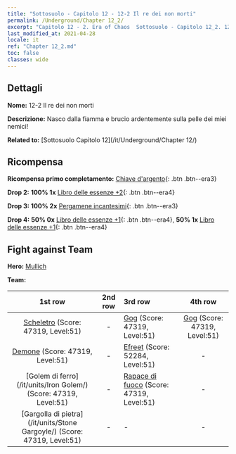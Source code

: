 ```yaml
---
title: "Sottosuolo - Capitolo 12 - 12-2 Il re dei non morti"
permalink: /Underground/Chapter 12_2/
excerpt: "Capitolo 12 - 2. Era of Chaos  Sottosuolo - Capitolo 12_2. 12-2 Il re dei non morti"
last_modified_at: 2021-04-28
locale: it
ref: "Chapter 12_2.md"
toc: false
classes: wide
---
```


## Dettagli

 **Nome:** 12-2 Il re dei non morti

 **Descrizione:** Nasco dalla fiamma e brucio ardentemente sulla pelle dei miei nemici!

 **Related to:** [Sottosuolo Capitolo 12](/it/Underground/Chapter 12/)

## Ricompensa

 **Ricompensa primo completamento:** [Chiave d'argento](/ItemsIT/con_693/){: .btn .btn--era3}

 **Drop 2:** **100% 1x** [Libro delle essenze +2](/ItemsIT/mat_53/){: .btn .btn--era4}

 **Drop 3:** **100% 2x** [Pergamene incantesimi](/ItemsIT/con_694/){: .btn .btn--era3}

 **Drop 4:** **50% 0x** [Libro delle essenze +1](/ItemsIT/mat_46/){: .btn .btn--era4}, **50% 1x** [Libro delle essenze +1](/ItemsIT/mat_46/){: .btn .btn--era4}


## Fight against Team
 **Hero:** [Mullich](/it/heroes/Mullich/)

 **Team:**


  | 1st row | 2nd row | 3rd row | 4th row |
  |:----:|:----:|:----|:----:|
  | [Scheletro](/it/units/Skeleton/) (Score: 47319, Level:51)  | - | [Gog](/it/units/Gog/) (Score: 47319, Level:51)  | [Gog](/it/units/Gog/) (Score: 47319, Level:51)  |
  | [Demone](/it/units/Demon/) (Score: 47319, Level:51)  | - | [Efreet](/it/units/Efreeti/) (Score: 52284, Level:51)  | - |
  | [Golem di ferro](/it/units/Iron Golem/) (Score: 47319, Level:51)  | - | [Rapace di fuoco](/it/units/Firebird/) (Score: 47319, Level:51)  | - |
  | [Gargolla di pietra](/it/units/Stone Gargoyle/) (Score: 47319, Level:51)  | - | - | - |


